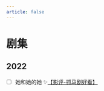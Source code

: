 ```yaml
---
article: false
---
```


# 剧集

## 2022

- [ ] 她和她的她 ✨[【影评-抓马剧好看】](https://www.bilibili.com/video/BV1ELJqziEjr/)